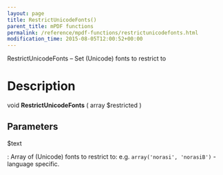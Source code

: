 ```yaml
---
layout: page
title: RestrictUnicodeFonts()
parent_title: mPDF functions
permalink: /reference/mpdf-functions/restrictunicodefonts.html
modification_time: 2015-08-05T12:00:52+00:00
---
```


RestrictUnicodeFonts – Set (Unicode) fonts to restrict to

# Description

void **RestrictUnicodeFonts** ( 
array <span class="parameter">$restricted</span>
)



## Parameters

<span class="parameter">$text</span>

: Array of (Unicode) fonts to restrict to: e.g. `array('norasi', 'norasiB')` - language specific.